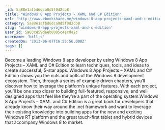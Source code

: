 ```yaml
---
_id: 5a88e1afbd6dca0d5f0d2cb8
title: "Windows 8 App Projects - XAML and C# Edition"
url: 'http://www.ebookshare.me/windows-8-app-projects-xaml-and-c-edition/'
category: 5a88e1afbd6dca0d5f0d2cb8
slug: 'windows-8-app-projects-xaml-and-c-edition'
user_id: 5a83ce59d6eb0005c4ecda2c
username: 'bill-s'
createdOn: '2013-06-07T16:55:56.000Z'
tags: []
---
```


<div>Become a leading Windows 8 app developer by using Windows 8 App Projects – XAML and C# Edition to learn techniques, tools, and ideas to create successful, 5-star apps. Windows 8 App Projects – XAML and C# Edition shows you the nuts and bolts of the Windows 8 development ecosystem. Then, through a series of example driven chapters, you’ll discover how to leverage the platform’s unique features. With each project, you’ll be one step closer to building full-featured, responsive, and well designed apps that feel like they’re a part of the operating system.Windows 8 App Projects – XAML and C# Edition is a great book for developers that already know their way around the .net framework and want to leverage their existing knowledge into building apps for the new and exciting Windows RT platform and the great touch-first tablet and hybrid devices that accompany Windows 8 to market.</div>
